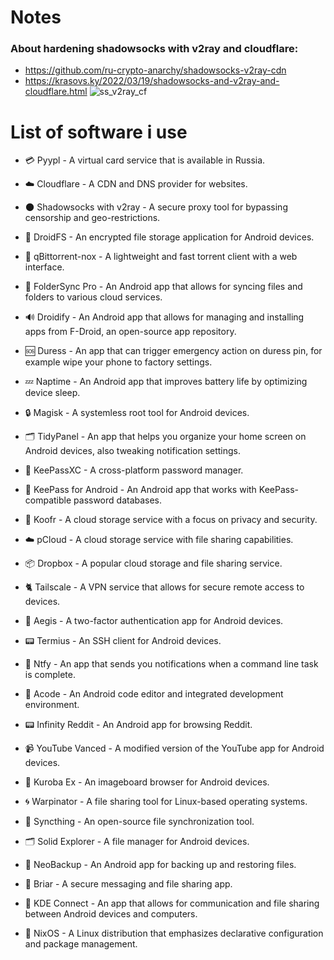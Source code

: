 # Notes
### About hardening shadowsocks with v2ray and cloudflare:
* https://github.com/ru-crypto-anarchy/shadowsocks-v2ray-cdn
* https://krasovs.ky/2022/03/19/shadowsocks-and-v2ray-and-cloudflare.html
![ss_v2ray_cf](https://user-images.githubusercontent.com/28766913/235005594-0dcee64f-0556-4e49-a855-f265408bda49.png)

# List of software i use

* 💳 Pyypl - A virtual card service that is available in Russia.

* ☁️ Cloudflare - A CDN and DNS provider for websites.

* 🌑 Shadowsocks with v2ray - A secure proxy tool for bypassing censorship and geo-restrictions.

* 📱 DroidFS - An encrypted file storage application for Android devices.

* 🧲 qBittorrent-nox - A lightweight and fast torrent client with a web interface.

* 📁 FolderSync Pro - An Android app that allows for syncing files and folders to various cloud services.

* 🔊 Droidify - An Android app that allows for managing and installing apps from F-Droid, an open-source app repository.

* 🆘 Duress - An app that can trigger emergency action on duress pin, for example wipe your phone to factory settings.

* 💤 Naptime - An Android app that improves battery life by optimizing device sleep.

* 🔒 Magisk - A systemless root tool for Android devices.

* 🗂️ TidyPanel - An app that helps you organize your home screen on Android devices, also tweaking notification settings.

* 🔑 KeePassXC - A cross-platform password manager.

* 🔑 KeePass for Android - An Android app that works with KeePass-compatible password databases.

* 📁 Koofr - A cloud storage service with a focus on privacy and security.

* ☁️ pCloud - A cloud storage service with file sharing capabilities.

* 📦 Dropbox - A popular cloud storage and file sharing service.

* 🐈 Tailscale - A VPN service that allows for secure remote access to devices.

* 🔐 Aegis - A two-factor authentication app for Android devices.

* 📟 Termius - An SSH client for Android devices.

* 🔔 Ntfy - An app that sends you notifications when a command line task is complete.

* 🎵 Acode - An Android code editor and integrated development environment.

* 📟 Infinity Reddit - An Android app for browsing Reddit.

* 📹 YouTube Vanced - A modified version of the YouTube app for Android devices.

* 🐰 Kuroba Ex - An imageboard browser for Android devices.

* 🌀 Warpinator - A file sharing tool for Linux-based operating systems.

* 🔁 Syncthing - An open-source file synchronization tool.

* 🗂️ Solid Explorer - A file manager for Android devices.

* 📂 NeoBackup - An Android app for backing up and restoring files.

* 🐰 Briar - A secure messaging and file sharing app.

* 📱 KDE Connect - An app that allows for communication and file sharing between Android devices and computers.

* 🐧 NixOS - A Linux distribution that emphasizes declarative configuration and package management.
